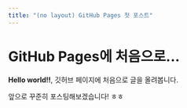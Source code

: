 ```yaml
---
title: "(no layout) GitHub Pages 첫 포스트"
---
```


# GitHub Pages에 처음으로...

**Hello world!!**, 깃허브 페이지에 처음으로 글을 올려봅니다.

앞으로 꾸준히 포스팅해보겠습니다! ㅎㅎ
